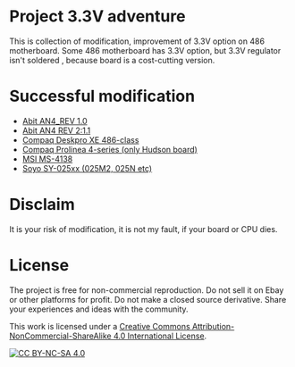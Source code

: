 # Project  3.3V adventure 

This is collection of modification, improvement of  3.3V option on 486 motherboard.
Some 486 motherboard has 3.3V option, but 3.3V regulator isn't soldered , because board is a cost-cutting version.




# Successful modification
- [Abit AN4_REV 1.0](https://github.com/matt1187/3.3V-adventure/blob/main/Abit_AN4/readme.md)
- [Abit AN4 REV 2:1.1](https://github.com/matt1187/3.3V-adventure/blob/main/Abit_AN4/readme1.md)
- [Compaq Deskpro XE 486-class](https://github.com/matt1187/3.3V-adventure/blob/main/compaq_XE_486/readme.md)
- [Compaq Prolinea 4-series (only Hudson board)](https://github.com/matt1187/3.3V-adventure/blob/main/compaq_hudson/readme.md)
- [MSI MS-4138](https://github.com/matt1187/3.3V-adventure/blob/main/MS4138/readme.md)
- [Soyo SY-025xx (025M2, 025N etc) ](https://github.com/matt1187/3.3V-adventure/blob/main/Soyo_SY-025x2/readme.md)

  
# Disclaim
It is your risk of modification, it is not my fault, if your board or CPU dies.


# License
The project is free for non-commercial reproduction. Do not sell it on Ebay or other platforms for profit. Do not make a closed source derivative. Share your experiences and ideas with the community.

This work is licensed under a [Creative Commons Attribution-NonCommercial-ShareAlike 4.0 International License][cc-by-nc-sa].

[![CC BY-NC-SA 4.0][cc-by-nc-sa-image]][cc-by-nc-sa]

[cc-by-nc-sa]: http://creativecommons.org/licenses/by-nc-sa/4.0/
[cc-by-nc-sa-image]: https://licensebuttons.net/l/by-nc-sa/4.0/88x31.png

